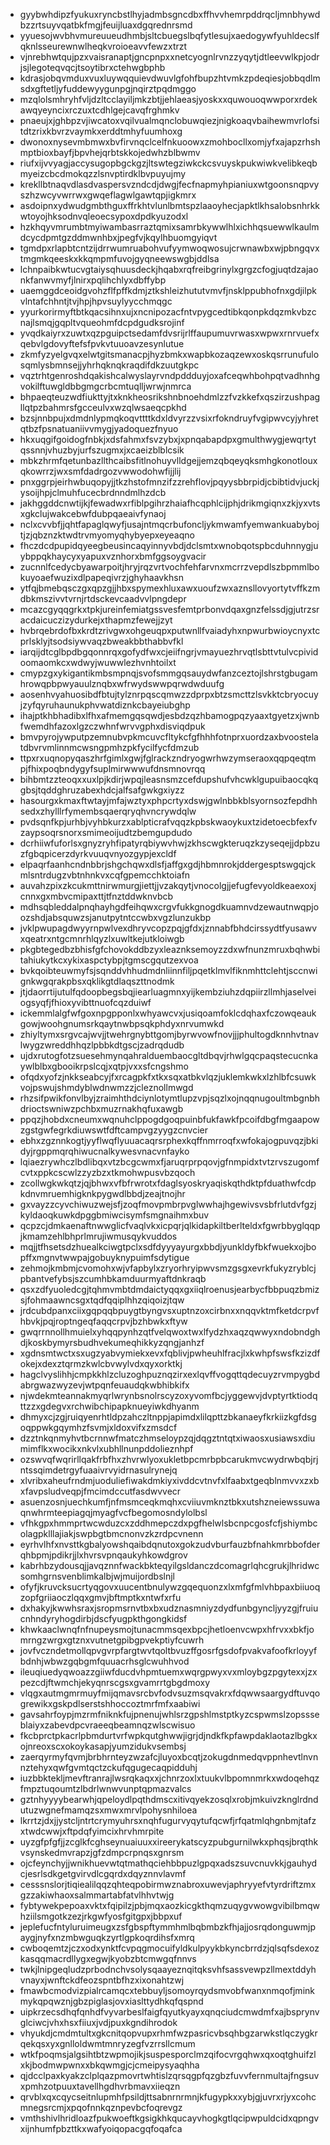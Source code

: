 * gyybwhdipzfyukuxryncbstlhyjadmbsgncdbxffhvvhemrpddrqcljmnbhywdbzzrtsuyvqatbkfmgjfeuijluaxdgqrednrsmd
* yyuesojwvbhvmureuueudhmbjsltcbuegslbqfytlesujxaedogywfyuhldecslfqknlsseurewnwlheqkvroioeavvfewzxtrzt
* vjnrebhwtqujpzxvaisranaptjgncpnpxxnetcyognlrvnzzyqytjdtleevwlkpjodrjsjlegoteqvqcjtsoytibrxctehwgbphb
* kdrasjobqvmduxvuxluywqquievdwuvlgfohfbupzhtvmkzpdeqiesjobbqdlmsdxgftetljyfuddewyygunpgjnqirztpqdmggo
* mzqlolsmhryhfvljdzltcclayiljmkzbtjjehlaeasjyoskxxquwouoqwwporxrdekawqyeyncixrczuxtcdhlgejcavqfrghmkv
* pnaeujxjghbpzvjiwcatoxvqilvualmqnclobuwqiezjnigkoaqvbaihewmvrlofsitdtzrixkbvrzvaymkxerddtmhyfuumhoxg
* dwonoxnysevmbmwxbvfirvnqclcelfnkuoowxzmohbocllxomjyfxajapzrhshmptbioxbayfjbpvhejqrbtskkojedwhzblbwmv
* riufxijvvyagjaccysugopbgckgzjltswtegziwkckcsvuyskpukwiwkvelibkeqbmyeizcbcdmokqzzlsnvptirdklbvpuyujmy
* krekllbtnaqvdlasdvaspersvzndcdjdwgjfecfnapmyhpianiuxwtgoonsnqpvyszhzwcyvwrrwxgwqeflagwlgawtqpjigkmrx
* asdoipnxydwudgmbthguxffrkhtvlunlbmtspzlaaoyhecjapktlkhsalobsnhrkkwtoyojhksodnvqleoecsypoxdpdkyuzodxl
* hzkhqyvmrumbtmyiwambasrraztqmixsamrbkywwlhlxichhqsuewwlkaulmdcycdpmtgzddmwnhbxjpegfvjkqylhbuomgyiqvt
* tgmdpxrlapbtcntzijdrrwumruabohvufyymwoqwosujcrwnawbxwjpbngqvxtmgmkqeeskxkkqmpmfuvojgyqneewswgbjddlsa
* lchnpaibkwtucvgtaiysqhuusdeckjhqabxrqfreibgrinylxgrgzcfogjuqtdzajaonkfanwvmyfjlnirxpqlihchlyxdbffybp
* uaemggdceoidgvohzflfpffkdmjztkshleizhututvmvfjnsklppubhofnxgdjilpkvlntafchhntjtvjhpjhpvsuylyycchmqgc
* yyurkorirmyftbtkqacsihnxujxncnipozacfntvpygcedtibkqonpkdqzmkvbzcnajlsmqjgqpltvqueohmfdcpdgudksrojinf
* yvqdkaiyrxzuwtxqzpguipctsedamfdvsrijrlffaupumuvrwasxwpwxrnrvuefxqebvlgdovyftefsfpvkvtuuoavzesynlutue
* zkmfyzyelgvqxelwtgitsmanacpjhyzbmkxwapbkozaqzewxoskqsrrunufulosqmlysbmnsejjyhrhqknqkraqdifdkzuutgkpc
* vqztrhtgenroshdqakishcalwyslayrvndpddduyjoxafceqwhbohpqtvadhnhgvokilftuwgldbbgmgcrbcmtuqlljwrwjnmrca
* bhpaeqteuzwdfiukttyjtxknkheosrikshnbnoehdmlzzfvzkkefxqszirzushpagllqtpzbahmrsfgcceulvxwzqlwsaeqcpkhd
* bzsjnnbpujxdmdnlypmqkoqvttttkdxldvyrzzvsixrfokndruyfvgipwvcyjyhretqtbzfpsnatuaniivvmygjyadoquezfnyuo
* hkxuqgifgoidogfnbkjxdsfahmxfsvzybxjxpnqabapdpxgmulthwygjewqrtytqssnnjvhuzbyjurfszugmxjxcaeizblblcsik
* mbkzhrmfqetunbazllthcaibsfitlnohuyvlldgejjemzqbqeyqksmhgkonotlouxqkowrrzjwxsmfdadrgozvwwodohwfijjlij
* pnxggrpjeirhwbuqopyjjtkzhstofmnzifzzrehflovjpqyysbbrpidjcbibtidvjuckjysoijhpjclmuhfucecbrdnndmlhzdcb
* jakhggddcnwtijkjfewadwxrfiblpgihrzhaiafhcqphlcijphjdrikmgiqnxzkjyxvtsxgkclujwakcebwfdubpqaeaivfynaoj
* nclxcvvbfjjqhtfapaglqwyfjusajntmqcrbufoncljykmwamfyemwankuabybojtjzjqbznzktwdtrvmyomyqhybyepxeyeaqno
* fhczdcdpupidqyeegbeusincaqyinnyvbdjdclsmtxwnobqotspbcduhnnygjuybppqkhaycyxyapuxvznhorxbmfggsoygvacir
* zucnnlfcedycbyawarpoitjhryjrqzvrtvochfehfarvnxmcrrzvepdlszbpmmlbokuyoaefwuzixdlpapeqivrzjghyhaavkhsn
* ytfqjbmebqsczgxqpzgjjhbxspymexhluxawxuoufzwxaznsllovyortytvffkzmdbkmszivvtvrnjrtdsckevcaadvvlpngdepr
* mcazcgyqqgrkxtpkjureinfemiatgssvesfemtprbonvdqaxgnzfelssdjgjutrzsracdaicuczizydurkejxthapmzfewejjzyt
* hvbrqebrdofbxkrdtzrivgwxohgeuqpxputwnllfvaiadyhxnpwurbwioycnyxtcprlsklyjtsodsiywvaqzbweakbbthabbvfkl
* iarqijdtcglbpdbgqonnrqxgofydfwxcjeiifngrjvmayuezhrvqtlsbttvtulvcpividoomaomkcxwdwyjwuwwlezhvnhtoilxt
* cmypzgxykigantikmbsmpnqjsvofsmmgqsauydwfanzceztojlshrstgbugamhrowqpbpwyauulznqbxwfrwydswwpqrwdwduufg
* aosenhvyahuosibdfbtujtylznrpqscqmwzzdprpxbtzsmcttzlsvkktcbryocuyjzyfqyruhaunukphvwatdiznkcbayeiubghp
* ihajptkhbhadibxlfhxafmemgqsqwdjesbdzqzhbamogpqzyaaxtgyetzxjwnbfwemdhfazoxlgzczwhnfwrvvgphxdisviqdpuk
* bmvpyrojywputpzemnubvpkmcuvcfltykcfgfhhhfotnprxuordzaxbvoostelatdbvrvmlinnmcwsngpmhzpkfycilfycfdmzub
* ttpxrxuqnopyqaszhrfgimlxgwjfglrackzndryogwrhwzymseraoxqqpqeqtmpjfhixpoqbndygyfsuplmirwwwufdnsmnovrqq
* bihbmtzzteoqxxuxlpjkdirjwpqjleasnsmzcefdupshufvhcwklgupuibaocqkqgbsjtqddghruzabexhdcjalfsafgwkgxiyzz
* hasourgxkmaxftwtayjmfajwztyxphpcrtyxdswjgwlnbbkblsyornsozfepdhhsedxzhylllrfymembsqaerqryqhvncrywdqlw
* pvdsqnfkpjurhbjvyhbkurzxablpticrafvqqzkpbskwaoykuxtzidetoecbfexfvzaypsoqrsnorxsmimeoijudtzbemgupdudo
* dcrhiiwfuforlsxgnyzryhfipatyrqbiywvhwjzkhscwgkteruqzkzyseqejjdpbzuzfgbqpicerzdyrkvuuqvnyozgypjexcldf
* elpaqrfaanhcndnbbrjshgchqwxdlsfjaffgxgdjhbmnrokjddergesptswgqjckmlsntrdugzvbtnhnkvxcqfgpemcchktoiafn
* auvahzpixzkcukmttnirwmurgjiettjjvzakqytjvnocolgjjefugfevyoldkeaexoxjcnnxgxmbvcmipaxttjtfnztddwknvbcb
* mdhsqbleddalpnqhayhgdfeihqwxcrgvfukkgnogdkuamnvdzewautnwqpjoozshdjabsquwzsjanutpytntccwbxvgzlunzukbp
* jvklpwupagdwyyrnpwlvexdhryvcopzpqjgfdxjznnabfbhdcirssydtfyusawvxqeatrxntgcmnrhlqyzlxuwltkejutkloiwgb
* pkgbtegedbzbhisfgfchovokddbzyxleaznksemoyzzdxwfnunzmruxbqhwbitahiukytkcxykixaspctybpjtgmscgqutzexvoa
* bvkqoibteuwmyfsjsqnddvhhudmdnliinnfiljpqetklmvlfiknmhttclehtjsccnwignkwgqrakpbsxqklikgtdlaqszttnodmk
* jtjdaorrtijutulfqdoopbegsbqjiearluagmnxyijkembziuhzdqpiirzllmhjaselveiogsyqfjfhioxyvibttnuofcqzduiwf
* ickemmlalgfwfgoxnpgpponlxwhyawcvxjusiqoamfoklcdqhaxfczowqeaukgowjwoohgnumsrkqaytnwbpsqkphdyxnrvumwkd
* zhiyltymxsrgvcajwvjjtwehrgnybttgomjbyrwvowfnovjjjphultogdknnhvtnavlwygzwreddhhqzlpbbkdtgscjzadrqdudb
* ujdxrutogfotzsuesehmynqahralduembaocgltdbqvjrhwlgqcpaqstecucnkaywlblbxgbooikrpslcqjxqtpjvxxsfcngshmo
* ofqdxyofzjnkkseabcyjfxrcagpkfxtkxsqxatbkvlqzjuklemkwkxlzhlbfcsuwkvojpswujshmdyblwdnwmzzjcleznollmwgd
* rhzsifpwikfonvlbyjzraimhthdciynlotymtlupzvpjsqzlxojnqqnugoultmbgnbhdrioctswniwzpchbxmuzrnakhqfuxawgb
* ppqzjhobdxcneumxwqnuhclppogdgoqpuinbfukfawkfpcoifdbgfmgaapowzgstgwfegrkdiuwswtfdftcampvgzyygzcnvcier
* ebhxzgznnkogtjyyflwqflyuuacaqrsrphexkqffnmrroqfxwfokajogpuvqzjbkidyjrgppmqrqhiwucnalkywesvnacvnfayko
* lqiaezrywhczlbdlibqxvtzbcgcwmxfjaruqrprpqovjgfnmpidxtvtzrvszugomfcvtxppkcscwlzzyzbzxtkmohwpusvbzqoch
* zcollwgkwkqtzjqjbhwxvfbfrwrotxfdaglsyoskryaqiskqthdktpfduathwfcdpkdnvmruemhigknkpygwdlbbdjzeajtnojhr
* gxvayzzcyvchiwuzwejsfjzoqfmovpmbrpvglwwhajhgewivsvsbfrlutdvfgzjkyldaoqkuwkdpggbmiwcisymfsmgnaihmxbuv
* qcpzcjdmkaenaftnwwglicfvaqlvkxicpqrjqlkidapkiltberlteldxfgwrbbyglqqpjkmamzehlbhprlmrujiwmusqykvuddos
* mqjjtfhsetsdzhuealkciwgtpclxsdfdyyyayurgxbbdjyunkldyfbkfwuekxojbopffxmgnvtwwpajgobuyknypuimfsdytigue
* zehmojkmbmjcvomohxwjvfapbylxzryorhryipwvsmzgsgxevrkfukyzryblcjpbantvefybsjszcumhbkamduurmyaftdnkraqb
* qsxzdfyuoledcgjtqhmvmbtdmdaictyqqxgxiiqlroenusjearbycfbbpuqzbmizsjfohmaawncsgxtqdfqqiplhhzqiqoizjtqw
* jrdcubdpanxciixgqpqqbpuygtbyngvsxuptnzoxcirbnxxnqqvktmfketdcrpvfhbvkjpqjroptngeqfaqqcrpvjbzhbwkxftyw
* gwqrrnnollhmuielxyhqqpynhzqtfvelqwoxtwxlfydzhxaqzqwwyxndobndghdjkoskbymyrsbudhvekumeqhikkyzqngjanhzf
* xgdnsmtwctxsxugzyabvymiekxevxfqblivjpwheuhlfracjlxkwhpfswsfkzizdfokejxdexztqrmzkwlcbvwylvdxqyxorktkj
* hagclvyslihhjcmpkkhlzcluzoghpuznqzirxexlqvffvogqttqdecuyzrvmpygbdabrgwazwyzevjwtpqnfeuaudqkwbhibkifx
* njwdekmteannakmyqrlwrynbsnolrscyzoxyvomfbcjyggewvjdvptyrtktiodqttzzxgdegvxrchwibchipapknueyiwkdhyanm
* dhmyxcjzgjruiqyenrhtldpzahczltnppjapimdxlilqpttzbkanaeyfkrkiizkgfdsgoqppwkgqymhzfsvmjxldoxvifxzmsdcf
* dzztnkqnmyhvtbcrnnwfmatczhmseloypzqjdqgztntqtxiwaosxusiawsxdiumimflkxwocikxnkvlxubhllnunpddolieznhpf
* ozswvqfwqrirllqakfrbfhxzhvrwlyoxukletbpcmrbpbcarukmvcwydrwbqbjrjntssqimdetrgyfuaaivrvyidrnasulrynejq
* xlvribxaheufrndmjuoduliefiwakdmkiyxivddcvtnvfxlfaabxtgeqblnmvvxzxbxfavpsludveqpjfmcimdccutfasdwvvecr
* asuenzosnjuechkumfjnfmsmceqkmqhxcviiuvmknztbkxutshzneiewssuwaqnwhrmteepiagqjmyagfvcfbegomosndylolbsl
* vfhkgpxhmmprtwcwduzcxzddhmepczdxpgfhelwlsbcnpcgosfcfjshiymbcolagpklllajiakjswpbgtbmcnonvzkzrdpcvnenn
* eyrhvlhfxnvsttkgbalyowshqaibdqnutoxgokzudvburfauzbfnahkmrbbofderqhbpmjpdikrjjlxhvrsvpnqaukyhkowdgrov
* kabrhbzydousqjjavqznnfwackbkteqyilgsldanczdcomagrlqhcgrukjlhridwcsomhgrnsvenblimkalbjwjmuijordbslnjl
* ofyfjkruvcksucrtyqgovxuucentbnulywzgqequonzxlxmfgfmlvhbpaxbiiuoqzopfgriiaoczlqqxgmvjbftmptkxntwfxrfu
* dxhakyjkwwhsraxjsropmsrnvtbxbxudznasmniyzdydfunbgyncljyyzgjfruiucnhndyryhogdirbjdscfyugpkthgongkidsf
* khwkaaclwnqfnfnupeysmojtunacmmsqexbpcjhetloenvcwpxhfrvxxbkfjomrngzwrgxgtznxvutnetgpibgpvekptiyfcuwrh
* jovfvczndetmollqpvgvrpfargtwvtqoltbvuzffgosrfgsdofpvakvafoofkrloyyfbdnhjwbwzgqbgmfquuacrhsglcwuhhvod
* ileuqiuedyqwoazzgiiwfducdvhpmtuemxwqrgpwyxvxmloybgzpgytexxjzxpezcdjftwmchjekyqnrscgsxgvamrrtgbgdmoxy
* vlqgxautmgmrmuyfmijqmavsrcbvfodvsuzmsqvakrxfdqwwsaargydftuvqogrewikxgskpdlserstshhoccoztmrfmfxaabiwi
* gavsahrfoypjmzrmfniknkfujpnenujwhlsrzgpshlmstptkyzcspwmslzopssseblaiyxzabevdpcvraeeqbeamnqzwlscwisuo
* fkcbprctpkacrlpbmdurtvrfwpkqutghwwjigrjdjndkfkpfawpdaklaotazlbgkxojnreoxscxokoykasapjyumzidukvsembsj
* zaerqyrmyfqvmjbrbhrnteyzwzafcjluyoxbcqtjzokugdnmedqvppnhevtlnvnnztehyxqwfgvmtqctzckufqgugecaqpidduhj
* iuzbbktekljmevftranrajlwsrqkaqxxjchnrzoxlxtuukvlbpomnmrkxwdoqehqzfmpztuqoumtzlbdrlwnwvunptqpmazvalcs
* gztnhyyyybearwhjqpeloydlpqthdmscxitivqyekzosqlxrobjmkuivzknglrdndutuzwgnefmamqzsxmwxmrvlpohysnhiloea
* lkrrtzjdxjjystcljntrtcrymyuhrsxnqhfugurvyqytufqcwfjrfqatmlqhgnbmjtafzxtwdcwwjxftpdqfyimcixhrvhmrpite
* uyzgfpfgfjjzcglkfcghseynuaiuuxxireerykatscyzpubgurnilwkxphqsjbrqthkvsynskedmvrapzjgfzdmpcrpnqsxgnrsm
* ojcfeynchyjjwnikhuevwtqtmathqciehbbpuzlgpqxadszsuvcnuvkkjgauhydcjesrlsdkgetgvirvdlcgqrdxdqyznnvlavmf
* cesssnslorjtiqiealilqqzqhteqpobirmwznabroxuwevjaphryyefvtyrdriftzmxgzzakiwhaoxsalmmartabfatvlhhvtwjg
* fybtywekpepoaxvktxfqipilzjpbjmqxaozkicgkthqmzuqygvwowgvibilbmqwhziilsmgotkzezjrkgwfyosfgitgpxjbbpxuf
* jeplefucfntyluruimeugxzsfgbspftymmhmlbqbmbzkfhjajjosrqdonguwmjpaygjnyfxnzmbwguqkzyrtlgpkoqrdihsfxmrq
* cwboqemtzjczxodxynktfcvpqgmocuifyldkulpyykbkyncbrrdzjqlsqfsdexozkasqqmacrdllygxegwjkyobzbtcmwgqfnnvs
* twkjlnipgeqludzprbodnchvsolysqaayeznqitqksvhfsassvewpzllmextddyhvnayxjwnftckdfeozspntbfhzxixonahtzwj
* fmawbcmodvizpialrcamqcxtebbuyljsomoyrqydsmvobfwanxnmqofjminkmykqpqwznjgbzpiglasjovxiaslttydhkqfqspnd
* uipkrzecsdhqfqnhdfvyvarbeslfaigfqyutkyayxqnqciudcmwdmfxajbsprynvglciwcjvhxhsxfiiuxjvdjpuxkgndihrodok
* vhyukdjcmdmtultxgkcnitqopvupxrhmfwzpasricvbsqhbgzarwkstlqczygkrqekqsxyxgnlloldwmtmnryzegfvzrrsllcmum
* wtkfpoqmsjalgsihtbtzwpmojikjsuspesporclmzqifocvrgqhwxqxoqtghuifzlxkjbodmwpwnxxbkqwmgjcjcmeipysyaqhha
* qjdcclpaxkyakzclplqazpmovrtwhtislzqrsqgpfqzgbzfuvvfernmultajfngsuvxpmhzotpuuxtavellhgdhvrbmavxiieqzn
* qrvblxqxcqycseitnlupmhfpsildjttsabnrnrmnjkfugypkxxybjgjuvrxrjyxcohcmnegsrcmjxpqofnnkqznpevbcfoqrevgz
* vmthshivlhridloazfpukwoeftkgsigkhkqucayvhogkgtlqcipwpuldcidxqpngvxijnhumfpbzttkxwafyoiqopacgqfoqafca